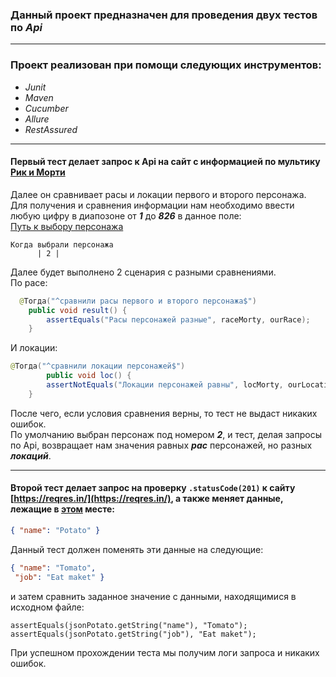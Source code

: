 ### Данный проект предназначен для проведения двух тестов по *Api*  
***  
### Проект реализован при помощи следующих инструментов:
- *Junit*
- *Maven*
- *Cucumber*
- *Allure*  
- *RestAssured*  
***  
#### Первый тест делает запрос к Api на сайт с информацией по мультику [Рик и Морти](https://rickandmortyapi.com/)  
Далее он сравнивает расы и локации первого и второго персонажа.  
Для получения и сравнения информации нам необходимо ввести любую цифру в диапозоне от ***1*** до ***826*** в данное поле:    
[Путь к выбору персонажа](src/test/resources/features/test.feature)
```` 
Когда выбрали персонажа
      | 2 |
````  
Далее будет выполнено 2 сценария с разными сравнениями.  
По расе:  
```` java
  @Тогда("^сравнили расы первого и второго персонажа$")
    public void result() {
        assertEquals("Расы персонажей разные", raceMorty, ourRace);
    }  
````  
И локации:  
```` java  
@Тогда("^сравнили локации персонажей$")
        public void loc() {
        assertNotEquals("Локации персонажей равны", locMorty, ourLocation);
    }  
````  
После чего, если условия сравнения верны, то тест не выдаст никаких ошибок.  
По умолчанию выбран персонаж под номером ***2***, и тест, делая запросы по Api, возвращает нам значения равных ***рас***
персонажей, но разных ***локаций***.  
***  
#### Второй тест делает запрос на проверку `.statusCode(201)` к сайту [https://reqres.in/](https://reqres.in/), а также меняет данные, лежащие в [этом](src/test/resources/json/potato.json) месте:  
````json
{ "name": "Potato" }
````  
Данный тест должен поменять эти данные на следующие:  
````json
{ "name": "Tomato", 
 "job": "Eat maket" }
````
и затем сравнить заданное значение с данными, находящимися в исходном файле:  
````
assertEquals(jsonPotato.getString("name"), "Tomato");
assertEquals(jsonPotato.getString("job"), "Eat maket");
````  
При успешном прохождении теста мы получим логи запроса и никаких ошибок.